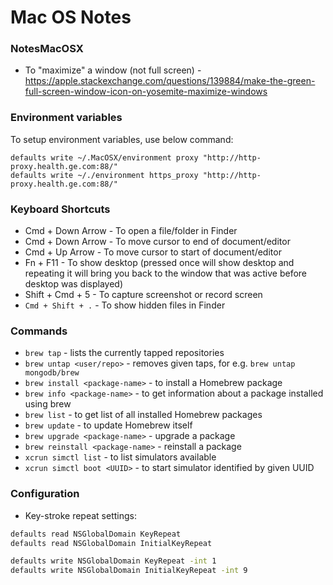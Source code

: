 # Mac OS Notes

### NotesMacOSX
* To "maximize" a window (not full screen) - 
https://apple.stackexchange.com/questions/139884/make-the-green-full-screen-window-icon-on-yosemite-maximize-windows

### Environment variables
To setup environment variables, use below command:
```
defaults write ~/.MacOSX/environment proxy "http://http-proxy.health.ge.com:88/"
defaults write ~/./environment https_proxy "http://http-proxy.health.ge.com:88/"
```

### Keyboard Shortcuts
* Cmd + Down Arrow - To open a file/folder in Finder
* Cmd + Down Arrow - To move cursor to end of document/editor
* Cmd + Up Arrow - To move cursor to start of document/editor
* Fn + F11 - To show desktop (pressed once will show desktop and repeating it will bring you back to the window that was active before desktop was displayed)
* Shift + Cmd + 5 - To capture screenshot or record screen
* `Cmd + Shift + .` - To show hidden files in Finder

### Commands
* `brew tap` - lists the currently tapped repositories
* `brew untap <user/repo>` - removes given taps, for e.g. `brew untap mongodb/brew` 
* `brew install <package-name>` - to install a Homebrew package
* `brew info <package-name>` - to get information about a package installed using brew
* `brew list` - to get list of all installed Homebrew packages
* `brew update` - to update Homebrew itself
* `brew upgrade <package-name>` - upgrade a package
* `brew reinstall <package-name>` - reinstall a package
* `xcrun simctl list` - to list simulators available
* `xcrun simctl boot <UUID>` - to start simulator identified by given UUID


### Configuration
* Key-stroke repeat settings:
```bash
defaults read NSGlobalDomain KeyRepeat
defaults read NSGlobalDomain InitialKeyRepeat

defaults write NSGlobalDomain KeyRepeat -int 1
defaults write NSGlobalDomain InitialKeyRepeat -int 9
```
